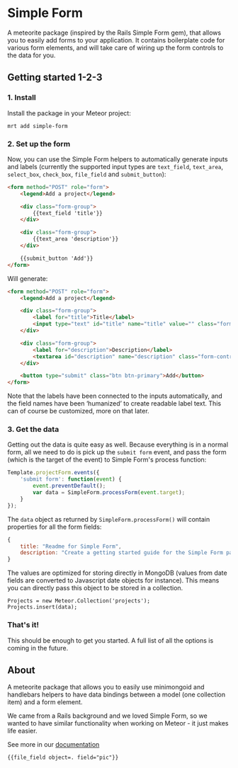 # Simple Form

A meteorite package (inspired by the Rails Simple Form gem), that allows you to easily add forms to your application. It contains boilerplate code for various form elements, and will take care of wiring up the form controls to the data for you.

## Getting started 1-2-3

### 1. Install

Install the package in your Meteor project:

```
mrt add simple-form
```

### 2. Set up the form
Now, you can use the Simple Form helpers to automatically generate inputs and labels (currently the supported input types are `text_field`, `text_area`, `select_box`, `check_box`, `file_field` and `submit_button`):

```html
<form method="POST" role="form">
	<legend>Add a project</legend>

	<div class="form-group">
		{{text_field 'title'}}
	</div>

	<div class="form-group">
		{{text_area 'description'}}
	</div>

	{{submit_button 'Add'}}
</form>
```

Will generate:

```html
<form method="POST" role="form">
	<legend>Add a project</legend>

	<div class="form-group">
		<label for="title">Title</label>
		<input type="text" id="title" name="title" value="" class="form-control">
	</div>

	<div class="form-group">
		<label for="description">Description</label>
		<textarea id="description" name="description" class="form-control"></textarea>
	</div>

	<button type="submit" class="btn btn-primary">Add</button>
</form>
```

Note that the labels have been connected to the inputs automatically, and the field names have been ‘humanized’ to create readable label text. This can of course be customized, more on that later.

### 3. Get the data

Getting out the data is quite easy as well. Because everything is in a normal form, all we need to do is pick up the `submit form` event, and pass the form (which is the target of the event) to Simple Form's process function:

```javascript
Template.projectForm.events({
	'submit form': function(event) {
		event.preventDefault();
		var data = SimpleForm.processForm(event.target);
	}
});
```

The `data` object as returned by `SimpleForm.processForm()` will contain properties for all the form fields:

```javascript
{
	title: "Readme for Simple Form",
	description: "Create a getting started guide for the Simple Form package."
}
```

The values are optimized for storing directly in MongoDB (values from date fields are converted to Javascript date objects for instance). This means you can directly pass this object to be stored in a collection.

```
Projects = new Meteor.Collection('projects');
Projects.insert(data);
```

### That's it!

This should be enough to get you started. A full list of all the options is coming in the future.

## About

A meteorite package that allows you to easily use minimongoid and handlebars helpers to have data bindings between a model (one collection item) and a form element.

We came from a Rails background and we loved Simple Form, so we wanted to have similar functionality when working on Meteor - it just makes life easier.

See more in our [documentation](http://github.differential.io/simple-form/)

```
{{file_field object=. field="pic"}}
```

